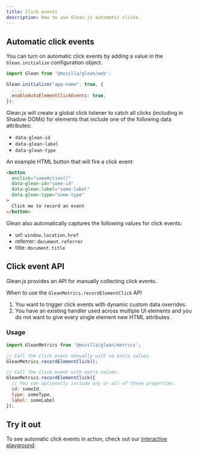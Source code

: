 ```yaml
---
title: Click events
description: How to use Glean.js automatic clicks.
---
```


## Automatic click events

You can turn on automatic click events by adding a value in the `Glean.initialize` configuration object.

```js
import Glean from '@mozilla/glean/web';

Glean.initialize("app-name", true, {
  ...,
  enableAutoElementClickEvents: true,
});
```

Glean.js will create a global click listener to catch all clicks (including in Shadow DOMs) for
elements that include one of the following data attributes:

- `data-glean-id`
- `data-glean-label`
- `data-glean-type`

An example HTML button that will fire a click event:

```html
<button
  onclick="someAction()"
  data-glean-id="some-id"
  data-glean-label="some-label"
  data-glean-type="some-type"
>
  Click me to record an event
</button>
```

Glean also automatically captures the following values for click events:

- url: `window.location.href`
- referrer: `document.referrer`
- title: `document.title`

## Click event API

Glean.js provides an API for manually collecting click events.

When to use the `GleanMetrics.recordElementClick` API

1. You want to trigger click events with dynamic custom data overrides.
2. You have an existing handler used across multiple UI elements and you do not want to give every single element new HTML attributes.

### Usage

```js
import GleanMetrics from '@mozilla/glean/metrics';

// Call the click event manually with no extra values.
GleanMetrics.recordElementClick();

// Call the click event with extra values.
GleanMetrics.recordElementClick({
  // You can optionally include any or all of these properties.
  id: someId,
  type: someType,
  label: someLabel
});
```

## Try it out

To see automatic click events in action, check out our [interactive playground](/glean.js/playground).
